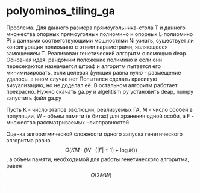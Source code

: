 # polyominos_tiling_ga
Проблема. Для данного размера прямоугольника-стола T и данного множества опорных прямоуголных полиомино и опорных L-полиомино Pi с данными соответствующими мощностями Ni узнать, существует ли конфигурация полиомино с этими параметрами, являющееся замощением T.
Реализован генетический алгоритм с помощью deap. Основная идея: рандомим положение полимино и если они пересекаются назначается штраф и алгоритм пытается его минимизировать, если целевая функция равна нулю - размещение удалось, в ином случае нет
Попытался сделать красивую визуализацию, но не доделал её. В остальном алгоритм работает прекрасно. Нужно скачать ga.py и algelitism.py установить deap, numpy запустить файл ga.py 

Пусть K - число этапов эволюции, реализуемых ГА, M - число особей в популяции, W - объем памяти (в битах) для хранения одной особи, a F - множество рассматриваемых неисправностей.

Оценка алгоритмической сложности одного запуска генетического алгоритма равна $$O(KM\cdot(W\cdot(|F|+1)+\log{M}))$$, а объем памяти, необходимой для работы генетического алгоритма, равен $$O(2MW)$$.
